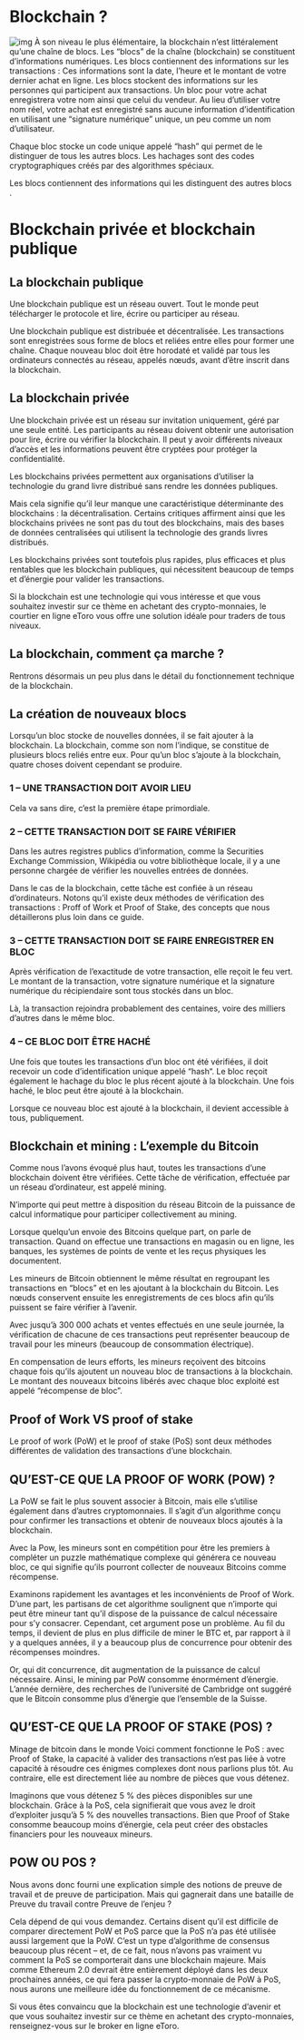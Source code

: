 # Blockchain ? 
![img](block-chain-md.png)
À son niveau le plus élémentaire, la blockchain n’est littéralement qu’une chaîne de blocs. Les “blocs” de la chaîne (blockchain) se constituent d’informations numériques.
Les blocs contiennent des informations sur les transactions : Ces informations sont la date, l’heure et le montant de votre dernier achat en ligne. 
Les blocs stockent des informations sur les personnes qui participent aux transactions.
Un bloc pour votre achat enregistrera votre nom ainsi que celui du vendeur. Au lieu d’utiliser votre nom réel, votre achat est enregistré sans aucune information d’identification en utilisant une “signature numérique” unique, un peu comme un nom d’utilisateur.


Chaque bloc stocke un code unique appelé “hash” qui permet de le distinguer de tous les autres blocs. Les hachages sont des codes cryptographiques créés par des algorithmes spéciaux.


Les blocs contiennent des informations qui les distinguent des autres blocs .

# Blockchain privée et blockchain publique


## La blockchain publique

Une blockchain publique est un réseau ouvert. Tout le monde peut télécharger le protocole et lire, écrire ou participer au réseau.

Une blockchain publique est distribuée et décentralisée. Les transactions sont enregistrées sous forme de blocs et reliées entre elles pour former une chaîne. Chaque nouveau bloc doit être horodaté et validé par tous les ordinateurs connectés au réseau, appelés nœuds, avant d’être inscrit dans la blockchain.

## La blockchain privée


Une blockchain privée est un réseau sur invitation uniquement, géré par une seule entité. Les participants au réseau doivent obtenir une autorisation pour lire, écrire ou vérifier la blockchain. Il peut y avoir différents niveaux d’accès et les informations peuvent être cryptées pour protéger la confidentialité.

Les blockchains privées permettent aux organisations d’utiliser la technologie du grand livre distribué sans rendre les données publiques.

Mais cela signifie qu’il leur manque une caractéristique déterminante des blockchains : la décentralisation. Certains critiques affirment ainsi que les blockchains privées ne sont pas du tout des blockchains, mais des bases de données centralisées qui utilisent la technologie des grands livres distribués.

Les blockchains privées sont toutefois plus rapides, plus efficaces et plus rentables que les blockchain publiques, qui nécessitent beaucoup de temps et d’énergie pour valider les transactions.

Si la blockchain est une technologie qui vous intéresse et que vous souhaitez investir sur ce thème en achetant des crypto-monnaies, le courtier en ligne eToro vous offre une solution idéale pour traders de tous niveaux.


## La blockchain, comment ça marche ? 
Rentrons désormais un peu plus dans le détail du fonctionnement technique de la blockchain.

## La création de nouveaux blocs
Lorsqu’un bloc stocke de nouvelles données, il se fait ajouter à la blockchain. La blockchain, comme son nom l’indique, se constitue de plusieurs blocs reliés entre eux. Pour qu’un bloc s’ajoute à la blockchain, quatre choses doivent cependant se produire.

### 1 – UNE TRANSACTION DOIT AVOIR LIEU
Cela va sans dire, c’est la première étape primordiale.

### 2 – CETTE TRANSACTION DOIT SE FAIRE VÉRIFIER
Dans les autres registres publics d’information, comme la Securities Exchange Commission, Wikipédia ou votre bibliothèque locale, il y a une personne chargée de vérifier les nouvelles entrées de données.

Dans le cas de la blockchain, cette tâche est confiée à un réseau d’ordinateurs. Notons qu’il existe deux méthodes de vérification des transactions : Proff of Work et Proof of Stake, des concepts que nous détaillerons plus loin dans ce guide.


### 3 – CETTE TRANSACTION DOIT SE FAIRE ENREGISTRER EN BLOC
Après vérification de l’exactitude de votre transaction, elle reçoit le feu vert. Le montant de la transaction, votre signature numérique et la signature numérique du récipiendaire sont tous stockés dans un bloc.

Là, la transaction rejoindra probablement des centaines, voire des milliers d’autres dans le même bloc.

### 4 – CE BLOC DOIT ÊTRE HACHÉ
Une fois que toutes les transactions d’un bloc ont été vérifiées, il doit recevoir un code d’identification unique appelé “hash“. Le bloc reçoit également le hachage du bloc le plus récent ajouté à la blockchain. Une fois haché, le bloc peut être ajouté à la blockchain.

Lorsque ce nouveau bloc est ajouté à la blockchain, il devient accessible à tous, publiquement.


## Blockchain et mining : L’exemple du Bitcoin
Comme nous l’avons évoqué plus haut, toutes les transactions d’une blockchain doivent être vérifiées. Cette tâche de vérification, effectuée par un réseau d’ordinateur, est appelé mining.

N’importe qui peut mettre à disposition du réseau Bitcoin de la puissance de calcul informatique pour participer collectivement au mining.


Lorsque quelqu’un envoie des Bitcoins quelque part, on parle de transaction. Quand on effectue une transactions en magasin ou en ligne,  les banques, les systèmes de points de vente et les reçus physiques les documentent.

Les mineurs de Bitcoin obtiennent le même résultat en regroupant les transactions en “blocs” et en les ajoutant à la blockchain du Bitcoin. Les nœuds conservent ensuite les enregistrements de ces blocs afin qu’ils puissent se faire vérifier à l’avenir.

Avec jusqu’à 300 000 achats et ventes effectués en une seule journée, la vérification de chacune de ces transactions peut représenter beaucoup de travail pour les mineurs (beaucoup de consommation électrique).

En compensation de leurs efforts, les mineurs reçoivent des bitcoins chaque fois qu’ils ajoutent un nouveau bloc de transactions à la blockchain. Le montant des nouveaux bitcoins libérés avec chaque bloc exploité est appelé “récompense de bloc”.

## Proof of Work VS proof of stake
Le proof of work (PoW) et le proof of stake (PoS) sont deux méthodes différentes de validation des transactions d’une blockchain.

## QU’EST-CE QUE LA PROOF OF WORK (POW) ?

La PoW se fait le plus souvent associer à Bitcoin, mais elle s’utilise également dans d’autres cryptomonnaies. Il s’agit d’un algorithme conçu pour confirmer les transactions et obtenir de nouveaux blocs ajoutés à la blockchain.

Avec la Pow, les mineurs sont en compétition pour être les premiers à compléter un puzzle mathématique complexe qui générera ce nouveau bloc, ce qui signifie qu’ils pourront collecter de nouveaux Bitcoins comme récompense.

Examinons rapidement les avantages et les inconvénients de Proof of Work. D’une part, les partisans de cet algorithme soulignent que n’importe qui peut être mineur tant qu’il dispose de la puissance de calcul nécessaire pour s’y consacrer. Cependant, cet argument pose un problème. Au fil du temps, il devient de plus en plus difficile de miner le BTC et, par rapport à il y a quelques années, il y a beaucoup plus de concurrence pour obtenir des récompenses moindres.

Or, qui dit concurrence, dit augmentation de la puissance de calcul nécessaire. Ainsi, le mining par PoW consomme énormément d’énergie. L’année dernière, des recherches de l’université de Cambridge ont suggéré que le Bitcoin consomme plus d’énergie que l’ensemble de la Suisse.


## QU’EST-CE QUE LA PROOF OF STAKE (POS) ?
Minage de bitcoin dans le monde
Voici comment fonctionne le PoS : avec Proof of Stake, la capacité à valider des transactions n’est pas liée à votre capacité à résoudre ces énigmes complexes dont nous parlions plus tôt. Au contraire, elle est directement liée au nombre de pièces que vous détenez.

Imaginons que vous détenez 5 % des pièces disponibles sur une blockchain. Grâce à la PoS, cela signifierait que vous avez le droit d’exploiter jusqu’à 5 % des nouvelles transactions. Bien que Proof of Stake consomme beaucoup moins d’énergie, cela peut créer des obstacles financiers pour les nouveaux mineurs.

## POW OU POS ?
Nous avons donc fourni une explication simple des notions de preuve de travail et de preuve de participation. Mais qui gagnerait dans une bataille de Preuve du travail contre Preuve de l’enjeu ?

Cela dépend de qui vous demandez. Certains disent qu’il est difficile de comparer directement PoW et PoS parce que la PoS n’a pas été utilisée aussi largement que la PoW. C’est un type d’algorithme de consensus beaucoup plus récent – et, de ce fait, nous n’avons pas vraiment vu comment la PoS se comporterait dans une blockchain majeure. Mais comme Ethereum 2.0 devrait être entièrement déployé dans les deux prochaines années, ce qui fera passer la crypto-monnaie de PoW à PoS, nous aurons une meilleure idée du fonctionnement de ce mécanisme.

Si vous êtes convaincu que la blockchain est une technologie d’avenir et que vous souhaitez investir sur ce thème en achetant des crypto-monnaies, renseignez-vous sur le broker en ligne eToro.
